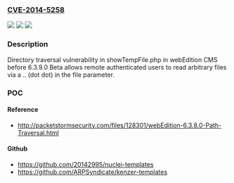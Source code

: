### [CVE-2014-5258](https://cve.mitre.org/cgi-bin/cvename.cgi?name=CVE-2014-5258)
![](https://img.shields.io/static/v1?label=Product&message=n%2Fa&color=blue)
![](https://img.shields.io/static/v1?label=Version&message=n%2Fa&color=blue)
![](https://img.shields.io/static/v1?label=Vulnerability&message=n%2Fa&color=brighgreen)

### Description

Directory traversal vulnerability in showTempFile.php in webEdition CMS before 6.3.9.0 Beta allows remote authenticated users to read arbitrary files via a .. (dot dot) in the file parameter.

### POC

#### Reference
- http://packetstormsecurity.com/files/128301/webEdition-6.3.8.0-Path-Traversal.html

#### Github
- https://github.com/20142995/nuclei-templates
- https://github.com/ARPSyndicate/kenzer-templates

